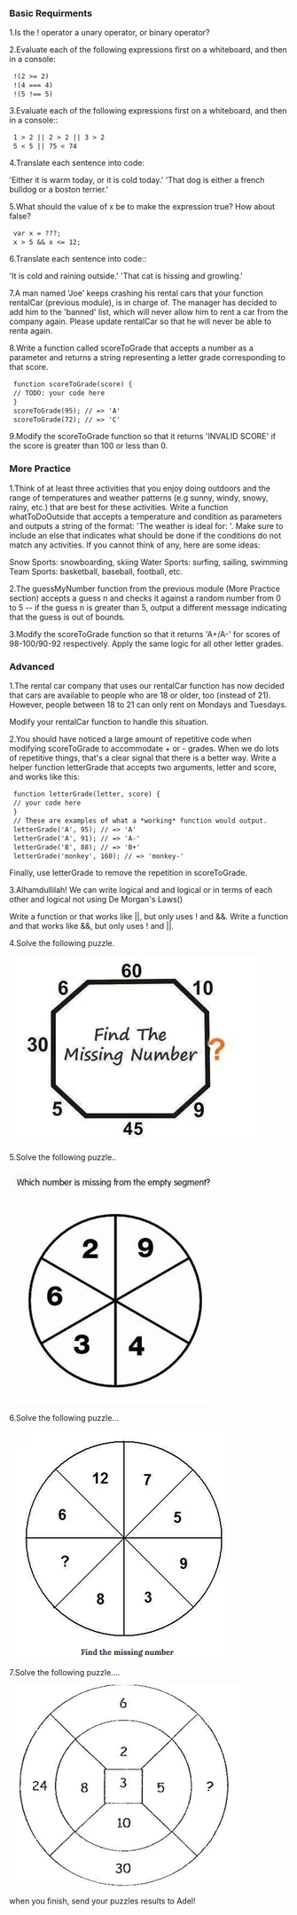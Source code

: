 ### Basic Requirments

1.Is the ! operator a unary operator, or binary operator?

2.Evaluate each of the following expressions first on a whiteboard, and then in a console:

```
 !(2 >= 2) 
 !(4 === 4) 
 !(5 !== 5)
```

3.Evaluate each of the following expressions first on a whiteboard, and then in a console::

```
 1 > 2 || 2 > 2 || 3 > 2 
 5 < 5 || 75 < 74
```

4.Translate each sentence into code:

 'Either it is warm today, or it is cold today.' 
 'That dog is either a french bulldog or a boston terrier.'

5.What should the value of x be to make the expression true? How about false?

```
 var x = ???; 
 x > 5 && x <= 12;
```

6.Translate each sentence into code::

 'It is cold and raining outside.' 
 'That cat is hissing and growling.'

7.A man named 'Joe' keeps crashing his rental cars that your function rentalCar (previous module), is in charge of. The manager has decided to add him to the 'banned' list, which will never allow him to rent a car from the company again. Please update rentalCar so that he will never be able to renta again.

8.Write a function called scoreToGrade that accepts a number as a parameter and returns a string representing a letter grade corresponding to that score.

```
 function scoreToGrade(score) { 
 // TODO: your code here 
 } 
 scoreToGrade(95); // => 'A' 
 scoreToGrade(72); // => 'C'
```

9.Modify the scoreToGrade function so that it returns 'INVALID SCORE' if the score is greater than 100 or less than 0.

### More Practice

1.Think of at least three activities that you enjoy doing outdoors and the range of temperatures and weather patterns (e.g sunny, windy, snowy, rainy, etc.) that are best for these activities. Write a function whatToDoOutside that accepts a temperature and condition as parameters and outputs a string of the format: 'The weather is ideal for: '. Make sure to include an else that indicates what should be done if the conditions do not match any activities. If you cannot think of any, here are some ideas:

 Snow Sports: snowboarding, skiing 
 Water Sports: surfing, sailing, swimming 
 Team Sports: basketball, baseball, football, etc.

2.The guessMyNumber function from the previous module (More Practice section) accepts a guess n and checks it against a random number from 0 to 5 -- if the guess n is greater than 5, output a different message indicating that the guess is out of bounds.

3.Modify the scoreToGrade function so that it returns 'A+/A-' for scores of 98-100/90-92 respectively. Apply the same logic for all other letter grades.

### Advanced

1.The rental car company that uses our rentalCar function has now decided that cars are available to people who are 18 or older, too (instead of 21). However, people between 18 to 21 can only rent on Mondays and Tuesdays.

Modify your rentalCar function to handle this situation.

2.You should have noticed a large amount of repetitive code when modifying scoreToGrade to accommodate + or - grades. When we do lots of repetitive things, that's a clear signal that there is a better way. Write a helper function letterGrade that accepts two arguments, letter and score, and works like this:

```
 function letterGrade(letter, score) { 
 // your code here 
 } 
 // These are examples of what a *working* function would output. 
 letterGrade('A', 95); // => 'A' 
 letterGrade('A', 91); // => 'A-' 
 letterGrade('B', 88); // => 'B+' 
 letterGrade('monkey', 160); // => 'monkey-'
```

Finally, use letterGrade to remove the repetition in scoreToGrade.

3.Alhamdullilah! We can write logical and and logical or in terms of each other and logical not using De Morgan's Laws()

 Write a function or that works like ||, but only uses ! and &&. 
 Write a function and that works like &&, but only uses ! and ||.

4.Solve the following puzzle.

![](images/1.png)

5.Solve the following puzzle..

![](images/2.png)

6.Solve the following puzzle...

![](images/3.png)

7.Solve the following puzzle....

![](images/4.png)

when you finish, send your puzzles results to Adel!